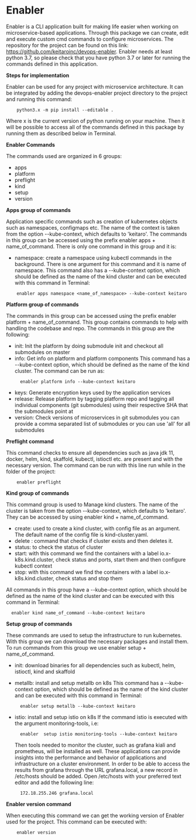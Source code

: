 # Enabler


Enabler is a CLI application built for making life easier when working on microservice-based applications. Through this package we can create, edit and execute custom cmd commands to configure microservices.
The repository for the project can be found on this link: https://github.com/keitaroinc/devops-enabler. 
Enabler needs at least python 3.7, so please check that you have python 3.7 or later for running the commands defined in this application.



**Steps for implementation**

Enabler can be used for any project with microservice architecture. It can be integrated by adding the devops-enabler project directory to the project and running this command:


```
    python3.x -m pip install --editable .
```


Where x is the current version of python running on your machine. Then it will be possible to access all of the commands defined in this package by running them as described below in Terminal. 



**Enabler Commands**

The commands used are organized in 6 groups:
- apps
- platform
- preflight
- kind
- setup
- version

**Apps group of commands**

Application specific commands such as creation of kubernetes objects such as namespaces, configmaps etc. The name of the context is taken from the option --kube-context, which defaults to 'keitaro'. The commands in this group can be accessed using the prefix enabler apps + name_of_command.  There is only one command in this group and it is:
- namespace: create a namespace using kubectl commands in the background. 
  There is one argument for this command and it is name of namespace. This command also has a --kube-context option, which should be defined as the name of the kind cluster and can be executed with this command in Terminal:

```
    enabler apps namespace <name_of_namespace> --kube-context keitaro
```


**Platform group of commands**

The commands in this group can be accessed using the prefix enabler platform + name_of_command. This group contains commands to help with handling the codebase and repo. The commands in this group are the following:
- init:  Init the platform by doing submodule init and checkout all submodules on master
- info:      Get info on platform and platform components
  This command has a --kube-context option, which should be defined as the name of the kind cluster. The command can be run as: 
  ```
    enabler platform info --kube-context keitaro
  ```
- keys: Generate encryption keys used by the application services
- release: Release platform by tagging platform repo and   tagging all individual components (git submodules) using their respective SHA that the submodules point at
- version: Check versions of microservices in git submodules you can provide a comma separated list of submodules or you can use 'all' for all submodules


**Preflight command**

This command checks to ensure all dependencies such as java jdk 11, docker, helm, kind, skaffold, kubectl, istioctl etc. are present and with the necessary version. The command can be run with this line run while in the folder of the project:


```
    enabler preflight
```  

**Kind group of commands**

This command group is used to Manage kind clusters. The name of the cluster is taken from the option --kube-context, which defaults to 'keitaro'. They can be accessed by using enabler kind + name_of_command. 
- create: used to create a kind cluster, with config file as an argument. The default name of the config file is kind-cluster.yaml.
- delete : command that checks if cluster exists and then deletes it.
- status: to check the status of cluster
- start: with this command we find the containers with a label io.x-k8s.kind.cluster, check status and ports, start them and then configure kubectl context
- stop: with this command we find the containers with a label io.x-k8s.kind.cluster, check status and stop them 

All commands in this group have a --kube-context option, which should be defined as the name of the kind cluster and can be executed with this command in Terminal:
  ```
    enabler kind name_of_command --kube-context keitaro
  ```


**Setup group of commands**

These commands are used to setup the infrastructure to run kubernetes. With this group we can download the necessary packages and install them. To run commands from this group we use enabler setup + name_of_command.
- init: download binaries for all dependencies such as kubectl, helm, istioctl, kind and skaffold 
- metallb: install and setup metallb on k8s
  This command has a --kube-context option, which should be defined as the name of the kind cluster and can be executed with this command in Terminal:
  ```
    enabler setup metallb --kube-context keitaro
  ```
- istio: install and setup istio on k8s
  If the command istio is executed with the argument monitoring-tools, i.e:
  ```
    enabler  setup istio monitoring-tools --kube-context keitaro
  ```
  Then tools needed to monitor the cluster, such as grafana kiali and prometheus, will be installed as well. These applications can provide insights into the performance and behavior of applications and infrastructure on a cluster environment. In order to be able to access the results from grafana through the URL grafana.local, a new record in /etc/hosts should be added. Open /etc/hosts with your  preferred text editor and add the following line:
  
  ```
    172.18.255.246 grafana.local
  ```

**Enabler version command**

When executing this command we can get the working version of Enabler used for the project. This command can be executed with:


```
    enabler version
```  